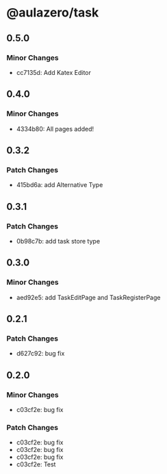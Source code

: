 # @aulazero/task

## 0.5.0

### Minor Changes

- cc7135d: Add Katex Editor

## 0.4.0

### Minor Changes

- 4334b80: All pages added!

## 0.3.2

### Patch Changes

- 415bd6a: add Alternative Type

## 0.3.1

### Patch Changes

- 0b98c7b: add task store type

## 0.3.0

### Minor Changes

- aed92e5: add TaskEditPage and TaskRegisterPage

## 0.2.1

### Patch Changes

- d627c92: bug fix

## 0.2.0

### Minor Changes

- c03cf2e: bug fix

### Patch Changes

- c03cf2e: bug fix
- c03cf2e: bug fix
- c03cf2e: bug fix
- c03cf2e: Test
